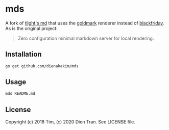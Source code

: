 # mds

A fork of [tlight's md](https://github.com/tlight/md) that uses the [goldmark](https://github.com/yuin/goldmark) renderer instead of [blackfriday](https://github.com/russross/blackfriday/). As is the original project:

> Zero configuration minimal markdown server for local rendering.

## Installation

```bash
go get github.com/dienakakim/mds
```

## Usage

```bash
mds README.md
```

## License

Copyright (c) 2018 Tim, (c) 2020 Dien Tran. See LICENSE file.
